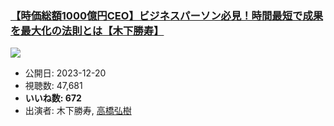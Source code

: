 ### [【時価総額1000億円CEO】ビジネスパーソン必見！時間最短で成果を最大化の法則とは【木下勝寿】](https://www.youtube.com/watch?v=SNnv-SIfKvQ)
[![](https://img.youtube.com/vi/SNnv-SIfKvQ/sddefault.jpg)](https://www.youtube.com/watch?v=SNnv-SIfKvQ)
-   公開日: 2023-12-20
-   視聴数: 47,681
-   **いいね数: 672**
-   出演者: 木下勝寿, [高橋弘樹](/rehacq_fan/people/高橋弘樹 "wikilink")

